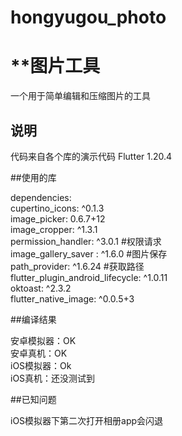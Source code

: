 # hongyugou_photo
**图片工具
====

一个用于简单编辑和压缩图片的工具

## 说明

代码来自各个库的演示代码
Flutter 1.20.4

##使用的库

dependencies:<br>
  cupertino_icons: ^0.1.3<br>
  image_picker: 0.6.7+12<br>
  image_cropper: ^1.3.1<br>
  permission_handler: ^3.0.1   #权限请求<br>
  image_gallery_saver : ^1.6.0 #图片保存<br>
  path_provider: ^1.6.24 #获取路径<br>
  flutter_plugin_android_lifecycle: ^1.0.11<br>
  oktoast: ^2.3.2<br>
  flutter_native_image: ^0.0.5+3<br>
  
##编译结果

安卓模拟器：OK<br>
安卓真机：OK<br>
iOS模拟器：Ok<br>
iOS真机：还没测试到<br>

##已知问题

iOS模拟器下第二次打开相册app会闪退

